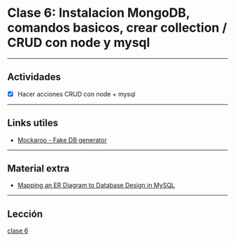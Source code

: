 # Clase 6: Instalacion MongoDB, comandos basicos, crear collection / CRUD con node y mysql

---

## Actividades

- [x] Hacer acciones CRUD con node + mysql

---

## Links utiles

- [Mockaroo - Fake DB generator](https://mockaroo.com/)

---

## Material extra

- [Mapping an ER Diagram to Database Design in MySQL](https://www.youtube.com/watch?v=YkrtjGD9IHU)

---

## Lección

[clase 6](https://centrodeelearning.zoom.us/rec/play/8b4vnvvTLaVsEkZiTtt5MIGLqEpiBSkGX-uJwRa0P0x3g89-bz_W1ILYOPFTVaE3ntwIiSj81Tza3O-Z.HW4zfAPYyjSm4dZD?autoplay=true&startTime=1631556144000)
